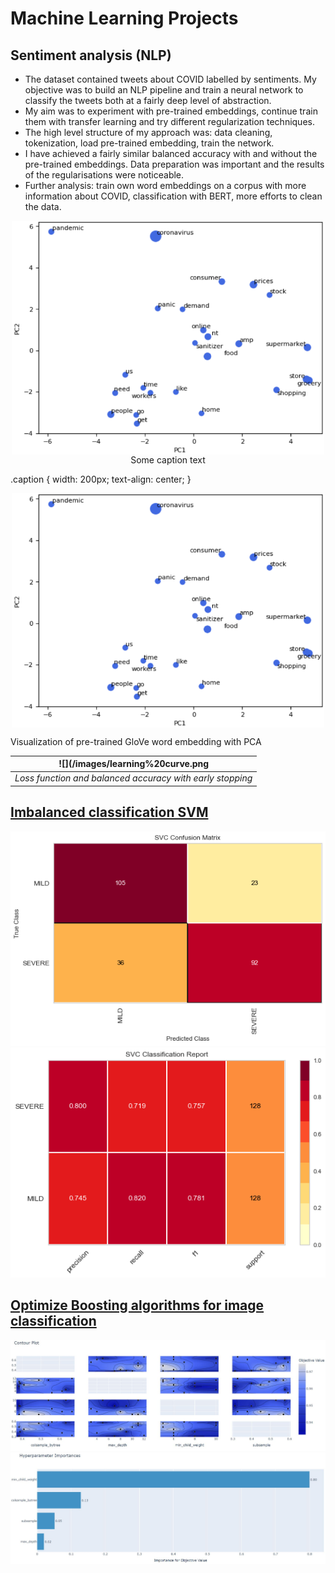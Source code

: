 # **Machine Learning Projects**
## **Sentiment analysis (NLP)**
- The dataset contained tweets about COVID labelled by sentiments. My objective was to build an NLP pipeline and train a neural network to classify the tweets both at a fairly deep level of abstraction.
- My aim was to experiment with pre-trained embeddings, continue train them with transfer learning and try different regularization techniques.
- The high level structure of my approach was: data cleaning, tokenization, load pre-trained embedding, train the network.
- I have achieved a fairly similar balanced accuracy with and without the pre-trained embeddings. Data preparation was important and the results of the regularisations were noticeable.
- Further analysis: train own word embeddings on a corpus with more information about COVID, classification with BERT, more efforts to clean the data.

<div style="align: left; text-align:center;">
    <img src="/images/pca.png" title="Visualization of pre-trained GloVe word embedding with PCA" alt="PCA" align="center" style="width: 500px;"/>
    <div class="caption">Some caption text</div>
</div>

.caption {
    width: 200px;
    text-align: center;
}

<p align="center">
  <img src="/images/pca.png" title="Visualization of pre-trained GloVe word embedding with PCA" alt="PCA" align="center" style="width: 500px;"/>
  <figcaption>Visualization of pre-trained GloVe word embedding with PCA</figcaption>
</p>

| ![](/images/learning%20curve.png | 
|:--:| 
| *Loss function and balanced accuracy with early stopping* |

## [Imbalanced classification SVM](https://github.com/berndtmihaly/data-science-projects/blob/main/Berndt_Mih%C3%A1ly_SVM_Classification.ipynb)
![](https://github.com/berndtmihaly/data-science-projects/blob/main/images/svm%20cm.png)
![](https://github.com/berndtmihaly/data-science-projects/blob/main/images/svm%20class%20report.png)

## [Optimize Boosting algorithms for image classification](https://colab.research.google.com/drive/1b0i2a5Hxji9hWAwDTzxXV2VhNamEiRYs?usp=sharing)
![](https://github.com/berndtmihaly/data-science-projects/blob/main/images/xgboost.JPG)
![](/images/xgboost2.JPG)
